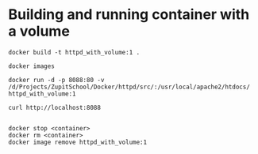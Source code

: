 # Building and running container with a volume

```
docker build -t httpd_with_volume:1 .

docker images

docker run -d -p 8088:80 -v /d/Projects/ZupitSchool/Docker/httpd/src/:/usr/local/apache2/htdocs/ httpd_with_volume:1

curl http://localhost:8088


docker stop <container>
docker rm <container>
docker image remove httpd_with_volume:1

```